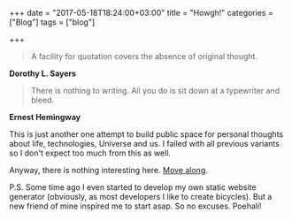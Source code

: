 +++
date = "2017-05-18T18:24:00+03:00"
title = "Howgh!"
categories = ["Blog"]
tags = ["blog"]

+++

> A facility for quotation covers the absence of original thought.

**Dorothy L. Sayers**

> There is nothing to writing. All you do is sit down at a typewriter and bleed.

**Ernest Hemingway**

This is just another one attempt to build public space for personal thoughts about life, technologies, Universe and us. I failed with all previous variants so I don't expect too much from this as well.

Anyway, there is nothing interesting here. [Move along](http://random.cat).

<!--more-->
P.S. Some time ago I even started to develop my own static website generator (obviously, as most developers I like to create bicycles). But a new friend of mine inspired me to start asap. So no excuses. Poehali!
